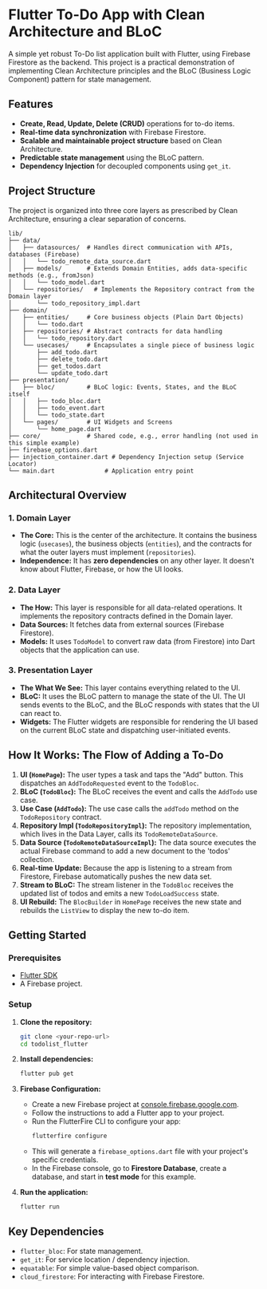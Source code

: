# Flutter To-Do App with Clean Architecture and BLoC

A simple yet robust To-Do list application built with Flutter, using Firebase Firestore as the backend. This project is a practical demonstration of implementing Clean Architecture principles and the BLoC (Business Logic Component) pattern for state management.

## Features

- **Create, Read, Update, Delete (CRUD)** operations for to-do items.
- **Real-time data synchronization** with Firebase Firestore.
- **Scalable and maintainable project structure** based on Clean Architecture.
- **Predictable state management** using the BLoC pattern.
- **Dependency Injection** for decoupled components using `get_it`.

## Project Structure

The project is organized into three core layers as prescribed by Clean Architecture, ensuring a clear separation of concerns.

```
lib/
├── data/
│   ├── datasources/  # Handles direct communication with APIs, databases (Firebase)
│   │   └── todo_remote_data_source.dart
│   ├── models/       # Extends Domain Entities, adds data-specific methods (e.g., fromJson)
│   │   └── todo_model.dart
│   └── repositories/   # Implements the Repository contract from the Domain layer
│       └── todo_repository_impl.dart
├── domain/
│   ├── entities/     # Core business objects (Plain Dart Objects)
│   │   └── todo.dart
│   ├── repositories/ # Abstract contracts for data handling
│   │   └── todo_repository.dart
│   └── usecases/     # Encapsulates a single piece of business logic
│       ├── add_todo.dart
│       ├── delete_todo.dart
│       ├── get_todos.dart
│       └── update_todo.dart
├── presentation/
│   ├── bloc/         # BLoC logic: Events, States, and the BLoC itself
│   │   ├── todo_bloc.dart
│   │   ├── todo_event.dart
│   │   └── todo_state.dart
│   └── pages/        # UI Widgets and Screens
│       └── home_page.dart
├── core/             # Shared code, e.g., error handling (not used in this simple example)
├── firebase_options.dart
├── injection_container.dart # Dependency Injection setup (Service Locator)
└── main.dart              # Application entry point
```

## Architectural Overview

### 1. Domain Layer
- **The Core:** This is the center of the architecture. It contains the business logic (`usecases`), the business objects (`entities`), and the contracts for what the outer layers must implement (`repositories`).
- **Independence:** It has **zero dependencies** on any other layer. It doesn't know about Flutter, Firebase, or how the UI looks.

### 2. Data Layer
- **The How:** This layer is responsible for all data-related operations. It implements the repository contracts defined in the Domain layer.
- **Data Sources:** It fetches data from external sources (Firebase Firestore).
- **Models:** It uses `TodoModel` to convert raw data (from Firestore) into Dart objects that the application can use.

### 3. Presentation Layer
- **The What We See:** This layer contains everything related to the UI.
- **BLoC:** It uses the BLoC pattern to manage the state of the UI. The UI sends events to the BLoC, and the BLoC responds with states that the UI can react to.
- **Widgets:** The Flutter widgets are responsible for rendering the UI based on the current BLoC state and dispatching user-initiated events.

## How It Works: The Flow of Adding a To-Do

1.  **UI (`HomePage`):** The user types a task and taps the "Add" button. This dispatches an `AddTodoRequested` event to the `TodoBloc`.
2.  **BLoC (`TodoBloc`):** The BLoC receives the event and calls the `AddTodo` use case.
3.  **Use Case (`AddTodo`):** The use case calls the `addTodo` method on the `TodoRepository` contract.
4.  **Repository Impl (`TodoRepositoryImpl`):** The repository implementation, which lives in the Data Layer, calls its `TodoRemoteDataSource`.
5.  **Data Source (`TodoRemoteDataSourceImpl`):** The data source executes the actual Firebase command to add a new document to the 'todos' collection.
6.  **Real-time Update:** Because the app is listening to a stream from Firestore, Firebase automatically pushes the new data set.
7.  **Stream to BLoC:** The stream listener in the `TodoBloc` receives the updated list of todos and emits a new `TodoLoadSuccess` state.
8.  **UI Rebuild:** The `BlocBuilder` in `HomePage` receives the new state and rebuilds the `ListView` to display the new to-do item.

## Getting Started

### Prerequisites

- [Flutter SDK](https://flutter.dev/docs/get-started/install)
- A Firebase project.

### Setup

1.  **Clone the repository:**
    ```sh
    git clone <your-repo-url>
    cd todolist_flutter
    ```

2.  **Install dependencies:**
    ```sh
    flutter pub get
    ```

3.  **Firebase Configuration:**
    - Create a new Firebase project at [console.firebase.google.com](https://console.firebase.google.com/).
    - Follow the instructions to add a Flutter app to your project.
    - Run the FlutterFire CLI to configure your app:
      ```sh
      flutterfire configure
      ```
    - This will generate a `firebase_options.dart` file with your project's specific credentials.
    - In the Firebase console, go to **Firestore Database**, create a database, and start in **test mode** for this example.

4.  **Run the application:**
    ```sh
    flutter run
    ```

## Key Dependencies

- `flutter_bloc`: For state management.
- `get_it`: For service location / dependency injection.
- `equatable`: For simple value-based object comparison.
- `cloud_firestore`: For interacting with Firebase Firestore.